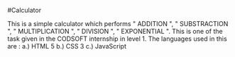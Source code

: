 #Calculator

This is a simple calculator which performs " ADDITION ", " SUBSTRACTION ", " MULTIPLICATION ", " DIVISION ", " EXPONENTIAL ".
This is one of the task given in the CODSOFT internship in level 1.
The languages used in this are :
   a.) HTML 5
   b.) CSS 3
   c.) JavaScript 
